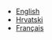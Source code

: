 - [English](gettingstarted.md)
- [Hrvatski](hr/gettingstarted.md)
- [Français](fr/gettingstarted.md)
